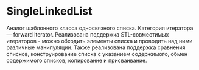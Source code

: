 # SingleLinkedList
Аналог шаблонного класса односвязного списка. Категория итератора — forward iterator. Реализована поддержка STL-совместимых итераторов - можно обходить элементы списка и проводить над ними различные манипуляции. Также реализована поддержка сравнения списков, конструирование списка с указанием содержимого, обмен содержимого списков, копирование и присваивание.
